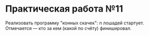 <h1>Практическая работа №11</h1>
<p>Реализовать программу "конных скачек": n лошадей стартует.
Отмечается — кто за кем (какой по счёту) финишировал.</p>